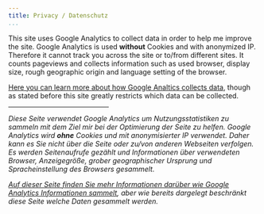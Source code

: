 ```yaml
---
title: Privacy / Datenschutz
...
```


This site uses Google Analytics to collect data in order to help me
improve the site.  Google Analytics is used **without** Cookies and
with anonymized IP.  Therefore it cannot track you across the site or
to/from different sites.  It counts pageviews and collects information
such as used browser, display size, rough geographic origin and
language setting of the browser.

[Here you can learn more about how Google Analtics collects
data][ga-info], though as stated before this site greatly restricts
which data can be collected.

<hr style="width:40%;">

*Diese Seite verwendet Google Analytics um Nutzungsstatistiken zu
sammeln mit dem Ziel mir bei der Optimierung der Seite zu helfen.
Google Analytics wird **ohne** Cookies und mit anonymisierter IP
verwendet.  Daher kann es Sie nicht über die Seite oder zu/von anderen
Webseiten verfolgen.  Es werden Seitenaufrufe gezählt und
Informationen über verwendeten Browser, Anzeigegröße, grober
geographischer Ursprung und Spracheinstellung des Browsers gesammelt.*

*[Auf dieser Seite finden Sie mehr Informationen darüber wie Google
Analytics Informationen sammelt][ga-info], aber wie bereits dargelegt
beschränkt diese Seite welche Daten gesammelt werden.*

[ga-info]: https://policies.google.com/technologies/partner-sites

